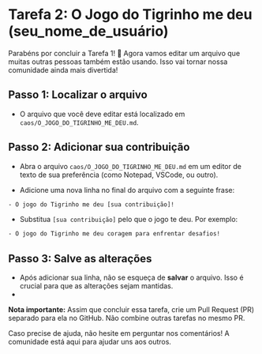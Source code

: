 # Tarefa 2: O Jogo do Tigrinho me deu (seu_nome_de_usuário)

Parabéns por concluir a Tarefa 1! 🎉 Agora vamos editar um arquivo que muitas outras pessoas também estão usando. Isso vai tornar nossa comunidade ainda mais divertida!

## Passo 1: Localizar o arquivo

- O arquivo que você deve editar está localizado em `caos/O_JOGO_DO_TIGRINHO_ME_DEU.md`.

## Passo 2: Adicionar sua contribuição

- Abra o arquivo `caos/O_JOGO_DO_TIGRINHO_ME_DEU.md` em um editor de texto de sua preferência (como Notepad, VSCode, ou outro).

- Adicione uma nova linha no final do arquivo com a seguinte frase:

```txt
- O jogo do Tigrinho me deu [sua contribuição]!
```

- Substitua `[sua contribuição]` pelo que o jogo te deu. Por exemplo:

```txt
- O jogo do Tigrinho me deu coragem para enfrentar desafios!
```

## Passo 3: Salve as alterações

- Após adicionar sua linha, não se esqueça de **salvar** o arquivo. Isso é crucial para que as alterações sejam mantidas.
- 
**Nota importante:** Assim que concluir essa tarefa, crie um Pull Request (PR) separado para ela no GitHub. Não combine outras tarefas no mesmo PR.

Caso precise de ajuda, não hesite em perguntar nos comentários! A comunidade está aqui para ajudar uns aos outros.
